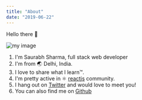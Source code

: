 ```yaml
---
title: "About"
date: "2019-06-22"
---
```


Hello there :wave:

![my image](/img/avatar.webp)

1. I'm Saurabh Sharma, full stack web developer
2. I'm from :earth_asia: Delhi, India.
3. I love to share what I learn:tm:.
4. I'm pretty active in :atom_symbol: [reactjs](https://reactjs.org) community.
5. I hang out on [Twitter](https://twitter.com/itsjzt) and would love to meet you!
6. You can also find me on [Github](/projects)